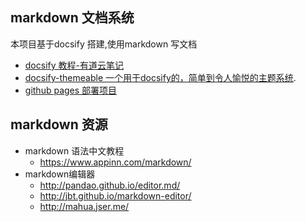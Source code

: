 ## markdown 文档系统
本项目基于docsify 搭建,使用markdown 写文档

* [docsify 教程-有道云笔记](http://note.youdao.com/noteshare?id=b0ca41d567d3fb5eed648125119b3ad1&sub=DFBFB1BBA9A342FEB3F37F5D3FCCF185)
* [docsify-themeable 一个用于docsify的，简单到令人愉悦的主题系统](https://jhildenbiddle.github.io/docsify-themeable).
* [github pages 部署项目](https://docsify.js.org/#/zh-cn/deploy?id=%E9%83%A8%E7%BD%B2)

## markdown 资源
* markdown 语法中文教程
   * https://www.appinn.com/markdown/
* markdown编辑器
   * http://pandao.github.io/editor.md/  
   * http://jbt.github.io/markdown-editor/
   * http://mahua.jser.me/
